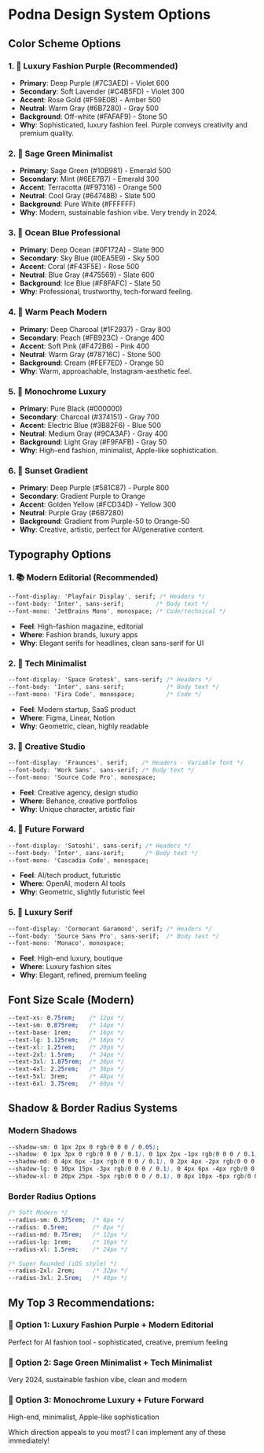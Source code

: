# Podna Design System Options

## Color Scheme Options

### 1. 🌸 **Luxury Fashion Purple** (Recommended)
- **Primary**: Deep Purple (#7C3AED) - Violet 600
- **Secondary**: Soft Lavender (#C4B5FD) - Violet 300  
- **Accent**: Rose Gold (#F59E0B) - Amber 500
- **Neutral**: Warm Gray (#6B7280) - Gray 500
- **Background**: Off-white (#FAFAF9) - Stone 50
- **Why**: Sophisticated, luxury fashion feel. Purple conveys creativity and premium quality.

### 2. 🌿 **Sage Green Minimalist**
- **Primary**: Sage Green (#10B981) - Emerald 500
- **Secondary**: Mint (#6EE7B7) - Emerald 300
- **Accent**: Terracotta (#F97316) - Orange 500
- **Neutral**: Cool Gray (#64748B) - Slate 500
- **Background**: Pure White (#FFFFFF)
- **Why**: Modern, sustainable fashion vibe. Very trendy in 2024.

### 3. 🌊 **Ocean Blue Professional**
- **Primary**: Deep Ocean (#0F172A) - Slate 900
- **Secondary**: Sky Blue (#0EA5E9) - Sky 500
- **Accent**: Coral (#F43F5E) - Rose 500
- **Neutral**: Blue Gray (#475569) - Slate 600
- **Background**: Ice Blue (#F8FAFC) - Slate 50
- **Why**: Professional, trustworthy, tech-forward feeling.

### 4. 🍑 **Warm Peach Modern**
- **Primary**: Deep Charcoal (#1F2937) - Gray 800
- **Secondary**: Peach (#FB923C) - Orange 400
- **Accent**: Soft Pink (#F472B6) - Pink 400
- **Neutral**: Warm Gray (#78716C) - Stone 500
- **Background**: Cream (#FEF7ED) - Orange 50
- **Why**: Warm, approachable, Instagram-aesthetic feel.

### 5. 🖤 **Monochrome Luxury**
- **Primary**: Pure Black (#000000)
- **Secondary**: Charcoal (#374151) - Gray 700
- **Accent**: Electric Blue (#3B82F6) - Blue 500
- **Neutral**: Medium Gray (#9CA3AF) - Gray 400
- **Background**: Light Gray (#F9FAFB) - Gray 50
- **Why**: High-end fashion, minimalist, Apple-like sophistication.

### 6. 🌅 **Sunset Gradient**
- **Primary**: Deep Purple (#581C87) - Purple 800
- **Secondary**: Gradient Purple to Orange
- **Accent**: Golden Yellow (#FCD34D) - Yellow 300
- **Neutral**: Purple Gray (#6B7280)
- **Background**: Gradient from Purple-50 to Orange-50
- **Why**: Creative, artistic, perfect for AI/generative content.

## Typography Options

### 1. 📚 **Modern Editorial** (Recommended)
```css
--font-display: 'Playfair Display', serif; /* Headers */
--font-body: 'Inter', sans-serif;         /* Body text */
--font-mono: 'JetBrains Mono', monospace; /* Code/technical */
```
- **Feel**: High-fashion magazine, editorial
- **Where**: Fashion brands, luxury apps
- **Why**: Elegant serifs for headlines, clean sans-serif for UI

### 2. 🏢 **Tech Minimalist**
```css
--font-display: 'Space Grotesk', sans-serif; /* Headers */
--font-body: 'Inter', sans-serif;            /* Body text */  
--font-mono: 'Fira Code', monospace;         /* Code */
```
- **Feel**: Modern startup, SaaS product
- **Where**: Figma, Linear, Notion
- **Why**: Geometric, clean, highly readable

### 3. 🎨 **Creative Studio**
```css
--font-display: 'Fraunces', serif;    /* Headers - Variable font */
--font-body: 'Work Sans', sans-serif; /* Body text */
--font-mono: 'Source Code Pro', monospace;
```
- **Feel**: Creative agency, design studio
- **Where**: Behance, creative portfolios
- **Why**: Unique character, artistic flair

### 4. 🚀 **Future Forward**
```css
--font-display: 'Satoshi', sans-serif; /* Headers */
--font-body: 'Inter', sans-serif;      /* Body text */
--font-mono: 'Cascadia Code', monospace;
```
- **Feel**: AI/tech product, futuristic
- **Where**: OpenAI, modern AI tools
- **Why**: Geometric, slightly futuristic feel

### 5. 🌟 **Luxury Serif**
```css
--font-display: 'Cormorant Garamond', serif; /* Headers */
--font-body: 'Source Sans Pro', sans-serif;  /* Body text */
--font-mono: 'Monaco', monospace;
```
- **Feel**: High-end luxury, boutique
- **Where**: Luxury fashion sites
- **Why**: Elegant, refined, premium feeling

## Font Size Scale (Modern)
```css
--text-xs: 0.75rem;    /* 12px */
--text-sm: 0.875rem;   /* 14px */
--text-base: 1rem;     /* 16px */
--text-lg: 1.125rem;   /* 18px */
--text-xl: 1.25rem;    /* 20px */
--text-2xl: 1.5rem;    /* 24px */
--text-3xl: 1.875rem;  /* 30px */
--text-4xl: 2.25rem;   /* 36px */
--text-5xl: 3rem;      /* 48px */
--text-6xl: 3.75rem;   /* 60px */
```

## Shadow & Border Radius Systems

### Modern Shadows
```css
--shadow-sm: 0 1px 2px 0 rgb(0 0 0 / 0.05);
--shadow: 0 1px 3px 0 rgb(0 0 0 / 0.1), 0 1px 2px -1px rgb(0 0 0 / 0.1);
--shadow-md: 0 4px 6px -1px rgb(0 0 0 / 0.1), 0 2px 4px -2px rgb(0 0 0 / 0.1);
--shadow-lg: 0 10px 15px -3px rgb(0 0 0 / 0.1), 0 4px 6px -4px rgb(0 0 0 / 0.1);
--shadow-xl: 0 20px 25px -5px rgb(0 0 0 / 0.1), 0 8px 10px -6px rgb(0 0 0 / 0.1);
```

### Border Radius Options
```css
/* Soft Modern */
--radius-sm: 0.375rem;  /* 6px */
--radius: 0.5rem;       /* 8px */
--radius-md: 0.75rem;   /* 12px */
--radius-lg: 1rem;      /* 16px */
--radius-xl: 1.5rem;    /* 24px */

/* Super Rounded (iOS style) */
--radius-2xl: 2rem;     /* 32px */
--radius-3xl: 2.5rem;   /* 40px */
```

## My Top 3 Recommendations:

### 🥇 **Option 1: Luxury Fashion Purple + Modern Editorial**
Perfect for AI fashion tool - sophisticated, creative, premium feeling

### 🥈 **Option 2: Sage Green Minimalist + Tech Minimalist**  
Very 2024, sustainable fashion vibe, clean and modern

### 🥉 **Option 3: Monochrome Luxury + Future Forward**
High-end, minimalist, Apple-like sophistication

Which direction appeals to you most? I can implement any of these immediately!